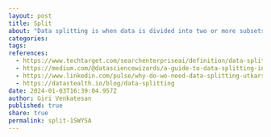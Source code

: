 ```yaml
---
layout: post
title: Split
about: "Data splitting is when data is divided into two or more subsets. Typically, with a two-part split, one part is used to evaluate or test the data and the other to train the model."
categories:
tags:
references:
  - https://www.techtarget.com/searchenterpriseai/definition/data-splitting
  - https://medium.com/@datasciencewizards/a-guide-to-data-splitting-in-machine-learning-49a959c95fa1
  - https://www.linkedin.com/pulse/why-do-we-need-data-splitting-utkarsh-sharma
  - https://datastealth.io/blog/data-splitting
date: 2024-01-03T16:39:04.957Z
author: Giri Venkatesan
published: true
share: true
permalink: split-1SWYSA
---
```

